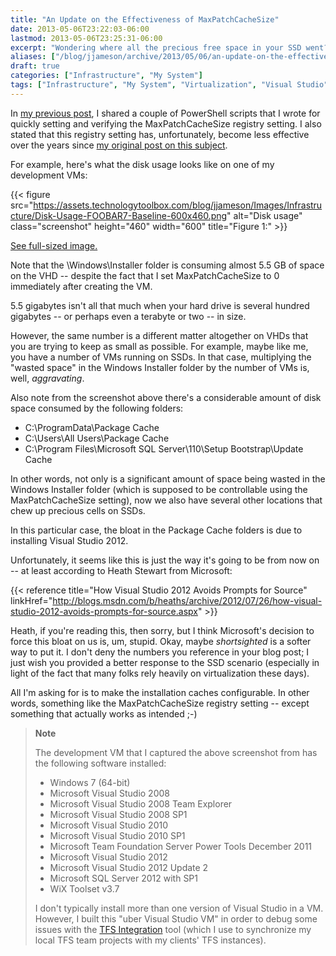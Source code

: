 ```yaml
---
title: "An Update on the Effectiveness of MaxPatchCacheSize"
date: 2013-05-06T23:22:03-06:00
lastmod: 2013-05-06T23:25:31-06:00
excerpt: "Wondering where all the precious free space in your SSD went? Well, here are a few possibilities."
aliases: ["/blog/jjameson/archive/2013/05/06/an-update-on-the-effectiveness-of-maxpatchcachesize.aspx"]
draft: true
categories: ["Infrastructure", "My System"]
tags: ["Infrastructure", "My System", "Virtualization", "Visual Studio"]
---
```


In
[my previous post](/blog/jjameson/2013/05/06/powershell-scripts-for-managing-maxpatchcachesize),
I shared a couple of PowerShell scripts that I wrote for quickly setting and
verifying the MaxPatchCacheSize registry setting. I also stated that this
registry setting has, unfortunately, become less effective over the years since
[my original post on this subject](/blog/jjameson/2010/04/30/save-significant-disk-space-by-setting-maxpatchcachesize-to-0).

For example, here's what the disk usage looks like on one of my development VMs:

{{< figure src="https://assets.technologytoolbox.com/blog/jjameson/Images/Infrastructure/Disk-Usage-FOOBAR7-Baseline-600x460.png" alt="Disk usage" class="screenshot" height="460" width="600" title="Figure 1:" >}}

[See full-sized image.](https://assets.technologytoolbox.com/blog/jjameson/Images/Infrastructure/Disk-Usage-FOOBAR7-Baseline-991x760.png)

Note that the \Windows\Installer folder is consuming almost 5.5 GB of space on
the VHD -- despite the fact that I set MaxPatchCacheSize to 0 immediately after
creating the VM.

5.5 gigabytes isn't all that much when your hard drive is several hundred
gigabytes -- or perhaps even a terabyte or two -- in size.

However, the same number is a different matter altogether on VHDs that you are
trying to keep as small as possible. For example, maybe like me, you have a
number of VMs running on SSDs. In that case, multiplying the "wasted space" in
the Windows Installer folder by the number of VMs is, well, *aggravating*.

Also note from the screenshot above there's a considerable amount of disk space
consumed by the following folders:

- C:\ProgramData\Package Cache
- C:\Users\All Users\Package Cache
- C:\Program Files\Microsoft SQL Server\110\Setup Bootstrap\Update Cache

In other words, not only is a significant amount of space being wasted in the
Windows Installer folder (which is supposed to be controllable using the
MaxPatchCacheSize setting), now we also have several other locations that chew
up precious cells on SSDs.

In this particular case, the bloat in the Package Cache folders is due to
installing Visual Studio 2012.

Unfortunately, it seems like this is just the way it's going to be from now on
-- at least according to Heath Stewart from Microsoft:

{{< reference title="How Visual Studio 2012 Avoids Prompts for Source" linkHref="http://blogs.msdn.com/b/heaths/archive/2012/07/26/how-visual-studio-2012-avoids-prompts-for-source.aspx" >}}

Heath, if you're reading this, then sorry, but I think Microsoft's decision to
force this bloat on us is, um, stupid. Okay, maybe *shortsighted* is a softer
way to put it. I don't deny the numbers you reference in your blog post; I just
wish you provided a better response to the SSD scenario (especially in light of
the fact that many folks rely heavily on virtualization these days).

All I'm asking for is to make the installation caches configurable. In other
words, something like the MaxPatchCacheSize registry setting -- except something
that actually works as intended ;-)

> **Note**
>
> The development VM that I captured the above screenshot from has the following software installed:
>
> - Windows 7 (64-bit)
> - Microsoft Visual Studio 2008
> - Microsoft Visual Studio 2008 Team Explorer
> - Microsoft Visual Studio 2008 SP1
> - Microsoft Visual Studio 2010
> - Microsoft Visual Studio 2010 SP1
> - Microsoft Team Foundation Server Power Tools December 2011
> - Microsoft Visual Studio 2012
> - Microsoft Visual Studio 2012 Update 2
> - Microsoft SQL Server 2012 with SP1
> - WiX Toolset v3.7
>
> I don't typically install more than one version of Visual Studio in a VM. However, I built this "uber Visual Studio VM" in order to debug some issues with the [TFS Integration](http://visualstudiogallery.msdn.microsoft.com/eb77e739-c98c-4e36-9ead-fa115b27fefe) tool (which I use to synchronize my local TFS team projects with my clients' TFS instances).

